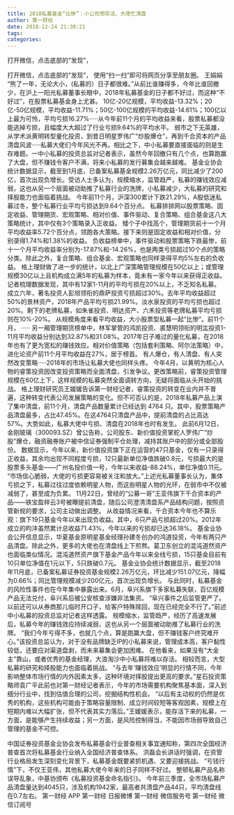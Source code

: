 ```yaml
---
title: 2018私募基金“比惨”：小公司想存活，大佬忙清盘
author: 第一财经
date: 2018-12-24 21:30:21
tags: 
categories: 
---
```

打开微信，点击底部的“发现”，
<!-- more -->
打开微信，点击底部的“发现”，
使用“扫一扫”即可将网页分享至朋友圈。
王娟娟
“熊了一年，无论大小，(私募的）日子都很难。”从前比谁赚得多，今年比谁回撤少，在沪上一阳光私募董事长眼中，2018年私募基金的日子都不好过，而这种“不好过”，在股票私募基金身上尤甚。
10亿-20亿规模，平均收益-13.32%；20亿-50亿规模，平均收益-11.71%；50亿-100亿规模的平均收益-14.61%；100亿以上最为可怜，平均亏损16.27%·····从今年前11个月的平均收益来看，股票私募都没能逃掉亏损，且幅度大大超过了行业亏损9.64%的平均水平。
弱市之下无英雄，从学术派黄明转型量化投资，到昔日明星罗伟广“炒股爆仓”，再到千合资本的产品清盘风波·····私募大佬们今年风光不再。相比之下，中小私募要直接面临的则是生存难题。一中小私募的投资总监对记者表示，虽然今年回撤只有几个点，也算跑赢了大盘，但不赚钱令客户不满，将来小私募的发行募集会越来越难。
基金业协会统计数据显示，截至到1月底，已备案私募基金规模2.26万亿元，同比减少了200亿，首次出现负增长。受访人士多认为，规模缩水，监管趋严，私募的赚钱效应减弱，这也从另一个层面被动助推了私募行业的洗牌，小私募减少，大私募的研究和择股能力也面临着挑战。
今年前11个月，沪深300累计下跌21.29%，A股低迷私募过冬，整个私募行业平均亏损达到9.64个百分点。
私募排排网以股票策略、固定收益、管理期货、宏观策略、相对价值、事件驱动、复合策略、组合基金这八大策略统计，其中仅有3个策略录入正收益。
矮个子中找高个，管理期货前十一个月平均收益率5.72个百分点，领跑各大策略。接下来则是固定收益和相对价值，分别录得1.74%和1.38%的收益。
负收益榜单中，事件驱动和股票策略下跌最惨，前十一个月平均收益率分别为-17.87%和-14.26%，也是两类亏损超过10个点的策略分类。除此之外，复合策略、组合基金、宏观策略也同样录得平均5%左右的负收益。
格上理财做了进一步的统计，以北上广深策略管理规模在50亿以上；或管理规模30亿以上且机构成立满5年的私募为样本，竟未有一家今年以来获得正收益。
记者梳理数据发现，其中有12家1-11月的平均亏损在20%以上，不乏知名私募。
成立六年，著名投资人彭旭领衔的鼎萨投资亏损超过30%。去年平均收益超过50%的景林资产，2018年产品平均亏损21.99%。淡水泉投资的平均亏损也超过20%。剩下的老牌私募，如朱雀投资、明达资产、六禾投资等老牌私募平均亏损则在10%-20%。
从规模角度来看平均收益，大小股票型私募一起“比惨”。前11个月，
·····
另一厢管理期货榜单中，林军掌管的鸿凯投资、裘慧明领衔的明汯投资1-11月平均收益分别达到32.87%和31.08%。2017年日子难过的量化私募，在2018年也有了更为宽松的赚钱效应。相对价值策略（包括套利策略、阿尔法策略）中，进化论资产前11个月平均收益在27%，居于榜首。
有人爆仓，有人清盘、有人突然改变策略·····2018年的市场让私募大佬也同样头疼。
今年4月，以黄明为核心人物的睿策投资因改变投资策略而全面清盘，引发争议。更改策略前，睿策投资管理规模在60亿上下，这样规模的私募突然全面调转方向，无疑将面临从头开始的挑战。
格上理财研究员王媛媛告诉第一财经记者，睿策投资的转变在业内并不普遍，这种转变代表公司发展策略的变化。但不可否认的是，2018年私募产品上演了集中清盘，前11个月，清盘产品数量累计已经达到 4764 只。其中，股票策略产品清盘最多，占比47.45%。在这4764只清盘产品中，提前清盘的占比高达57%。大势如此，私募大佬中亏损、清盘在2018年也时有发生。
此前6月12日，金刚玻璃（300093.SZ）曾公告称，公司股东、新价值投资掌舵人罗伟广“炒股”爆仓，融资融券账户被中信证券强制平仓处理，减持其账户中的部分或全部股份。
数据显示，今年以来，新价值投资旗下正在运营的47只基金，仅有一只录得正收益，其余均出现不同程度亏损，12只最新单位净值跌破0.8元，亏损最大的是股票多头基金——广州名投价值一号，今年以来收益-88.24%，单位净值0.11元。
“市场信心脆弱，大佬的亏损更容易被关注和放大。”上述光私募董事长认为，集体亏损之下，私募过往过度依赖明星人物，而这些明星人物的光环，在弱市中不仅被减弱了，甚至成为负累。
11月22日，曾经的“公募一哥”王亚伟旗下千合资本的产品——铁宝盈祥云3号被曝提前清盘，随后公司澄清清盘系产品结构问题，按照资管新规的要求，公司主动做出调整。
从收益情况来看，千合资本今年也不算乐观：旗下19只基金今年以来出现负收益。其中，6只产品亏损超过20%。2012年成立的昀沣虽然累计总收益71.43%，今年以来的亏损却已达36.18%。
基金业协会公开信息显示，华夏基金原明星基金经理孙建冬创办的鸿道投资，今年有两只产品清盘。除此之外，更多的大佬也在清盘线上下煎熬。葛卫东创立的混沌道然资产也面临类似情况。混沌道然资产旗下基金产品今年以来全线亏损，15只基金目前有10只单位净值在1元以下，5只跌破0.7元。
基金业协会统计数据显示，截至2018年11月底，已备案私募证券投资基金规模2.26万亿元，环比减少151.07亿元，降幅为0.66%；同比管理规模减少200亿元，首次出现负增长。
与此同时，私募基金的风险性事件也在今年集中暴露出来。6月，阜兴系旗下多家私募失联，百亿规模产品无法兑付，阜兴系后被公安核查涉嫌非法集资。
“阜兴事件之后监管更严了。以前还可以从券商那儿临时开口子，给客户特殊赎回，现在已经完全不行了。”前述中小私募的投资总监对记者这样透露。
规模缩水，监管趋严，经历了高速发展后，私募今年的赚钱效应持续减弱，这也从另一个层面被动助推了私募行业的洗牌。
“我们今年亏得不多，也就几个点，算是跑赢大盘，但不赚钱客户终究难开心。”该投资总监认为，对于没有品牌缺乏IP的小私募来说，管理成本高，客户黏性较低，还要应对渠道盘剥，而未来募集会更加困难。
在他看来，如果没有“大金主”靠山，或者优秀的基金经理，大浪淘沙中小私募将难以存活。
相较而言，大型私募的研究和择股能力也面临着挑战。
“与去年‘赚钱效应’明显的行情不同，今年影响整体市场行情的内外因素太多，这种环境对择股提出更高的要求。”星石投资策略师袁广平此前也对第一财经记者表示，今年的市场需要机构聚焦基本面，深入到细分行业中，找到估值合理的公司，挖掘结构性机会。
“以后有主动权的仍然是优秀的机构，这些机构可能由于策略容量限制、成立时间较短等客观因素，规模上在短期内难以大幅扩张，但不代表其实力落后。”王媛媛表示，能存活下来的私募，一方面，是能够产生持续收益；另一方面，是风险控制得当，不能因市场弱导致自己管理的基金不可控。
 
 
中国证券投资基金业协会发布私募基金行业普查相关事宜通知称，第四次全国经济普查首次将私募基金行业纳入全国经济普查体系。
洪磊会长讲话时强调，在资管行业格局发生深刻变化背景下，私募基金既要紧抓机遇、又要迎接挑战。
“亏钱行情”下，不仅王亚伟，其他私募大佬今年来的日子同样不好过。
整顿私募产品名称误导乱象，中基协颁布《私募投资基金命名指引》。
今年前三季度，全市场私募产品清盘量达到4045只，涉及机构1942家，最高者共清盘产品44只，平均清盘线在0.7左右。
第一财经
APP
第一财经
日报微博
第一财经
微信服务号
第一财经
微信订阅号
